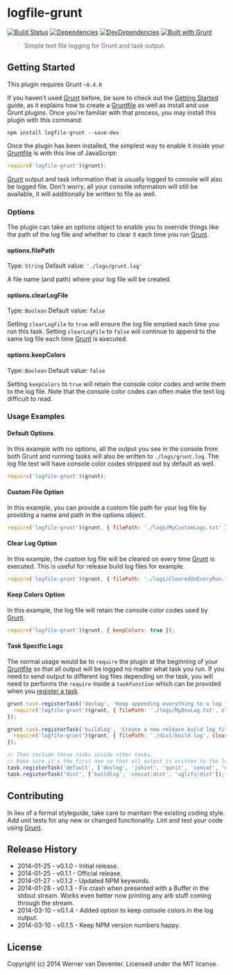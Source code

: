 # logfile-grunt

[![Build Status](https://travis-ci.org/brutaldev/logfile-grunt.png?branch=master)](https://travis-ci.org/brutaldev/logfile-grunt)
[![Dependencies](https://david-dm.org/brutaldev/logfile-grunt.png)](https://david-dm.org/brutaldev/logfile-grunt)
[![DevDependencies](https://david-dm.org/brutaldev/logfile-grunt/dev-status.png)](https://david-dm.org/brutaldev/logfile-grunt#info=devDependencies&view=table)
[![Built with Grunt](https://cdn.gruntjs.com/builtwith.png)](http://gruntjs.com/)


> Simple text file logging for Grunt and task output.

## Getting Started
This plugin requires Grunt `~0.4.0`

If you haven't used [Grunt](http://gruntjs.com/) before, be sure to check out the [Getting Started](http://gruntjs.com/getting-started) guide, as it explains how to create a [Gruntfile](http://gruntjs.com/sample-gruntfile) as well as install and use Grunt plugins. Once you're familiar with that process, you may install this plugin with this command:

```shell
npm install logfile-grunt --save-dev
```

Once the plugin has been installed, the simplest way to enable it inside your [Gruntfile](http://gruntjs.com/sample-gruntfile) is with this line of JavaScript:

```js
require('logfile-grunt')(grunt);
```

[Grunt](http://gruntjs.com/) output and task information that is usually logged to console will also be logged file. Don't worry, all your console information will still be available, it will additionally be written to file as well.

### Options
The plugin can take an options object to enable you to override things like the path of the log file and whether to clear it each time you run [Grunt](http://gruntjs.com/).

#### options.filePath
Type: `String`
Default value: `'./logs/grunt.log'`

A file name (and path) where your log file will be created.

#### options.clearLogFile
Type: `Boolean`
Default value: `false`

Setting `clearLogFile` to `true` will ensure the log file emptied each time you run this task. Setting `clearLogFile` to `false` will continue to append to the same log file each time [Grunt](http://gruntjs.com/) is executed.

#### options.keepColors
Type: `Boolean`
Default value: `false`

Setting `keepColors` to `true` will retain the console color codes and write them to the log file. Note that the console color codes can often make the text log difficult to read.

### Usage Examples

#### Default Options
In this example with no options, all the output you see in the console from both Grunt and running tasks will also be written to `./logs/grunt.log`. The log file text will have console color codes stripped out by default as well.

```js
require('logfile-grunt')(grunt);
```

#### Custom File Option
In this example, you can provide a custom file path for your log file by providing a name and path in the options object.

```js
require('logfile-grunt')(grunt, { filePath: './logs/MyCustomLogs.txt' });
```

#### Clear Log Option
In this example, the custom log file will be cleared on every time [Grunt](http://gruntjs.com/) is executed. This is useful for release build log files for example.

```js
require('logfile-grunt')(grunt, { filePath: './logs/ClearedOnEveryRun.log', clearLogFile: true });
```

#### Keep Colors Option
In this example, the log file will retain the console color codes used by [Grunt](http://gruntjs.com/).

```js
require('logfile-grunt')(grunt, { keepColors: true });
```

#### Task Specific Logs
The normal usage would be to `require` the plugin at the beginning of your [Gruntfile](http://gruntjs.com/sample-gruntfile) so that all output will be logged no matter what task you run. If you need to send output to different log files depending on the task, you will need to performs the `require` inside a `taskFunction` which can be provided when you [register a task](http://gruntjs.com/api/grunt.task#creating-tasks).

```js
grunt.task.registerTask('devlog', 'Keep appending everything to a log file.', function() {
  require('logfile-grunt')(grunt, { filePath: './logs/MyDevLog.txt', clearLogFile: false });
});

grunt.task.registerTask('buildlog', 'Create a new release build log files on each run.', function() {
  require('logfile-grunt')(grunt, { filePath: './dist/build.log', clearLogFile: true });
});

// Then include these tasks inside other tasks.
// Make sure it's the first one so that all output is written to the log file.
task.registerTask('default', ['devlog', 'jshint', 'qunit', 'concat', 'uglify']);
task.registerTask('dist', ['buildlog', 'concat:dist', 'uglify:dist']);
```


## Contributing
In lieu of a formal styleguide, take care to maintain the existing coding style. Add unit tests for any new or changed functionality. Lint and test your code using [Grunt](http://gruntjs.com/).

## Release History
 * 2014-01-25  -  v0.1.0  -  Initial release.
 * 2014-01-25  -  v0.1.1  -  Official release.
 * 2014-01-27  -  v0.1.2  -  Updated NPM keywords.
 * 2014-01-28  -  v0.1.3  -  Fix crash when presented with a Buffer in the stdout stream. Works even better now printing any arb stuff coming through the stream.
 * 2014-03-10  -  v0.1.4  -  Added option to keep console colors in the log output.
 * 2014-03-10  -  v0.1.5  -  Keep NPM version numbers happy.

## License
Copyright (c) 2014 Werner van Deventer. Licensed under the MIT license.
